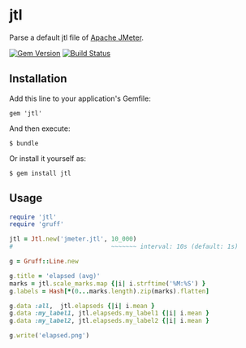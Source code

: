# jtl

Parse a default jtl file of [Apache JMeter](http://jmeter.apache.org/).

[![Gem Version](https://badge.fury.io/rb/jtl.png)](http://badge.fury.io/rb/jtl)
[![Build Status](https://drone.io/bitbucket.org/winebarrel/jtl/status.png)](https://drone.io/bitbucket.org/winebarrel/jtl/latest)

## Installation

Add this line to your application's Gemfile:

    gem 'jtl'

And then execute:

    $ bundle

Or install it yourself as:

    $ gem install jtl

## Usage

```ruby
require 'jtl'
require 'gruff'

jtl = Jtl.new('jmeter.jtl', 10_000)
#                           ~~~~~~~ interval: 10s (default: 1s)

g = Gruff::Line.new

g.title = 'elapsed (avg)'
marks = jtl.scale_marks.map {|i| i.strftime('%M:%S') }
g.labels = Hash[*(0...marks.length).zip(marks).flatten]

g.data :all,  jtl.elapseds {|i| i.mean }
g.data :my_label1, jtl.elapseds.my_label1 {|i| i.mean }
g.data :my_label2, jtl.elapseds.my_label2 {|i| i.mean }

g.write('elapsed.png')
```
